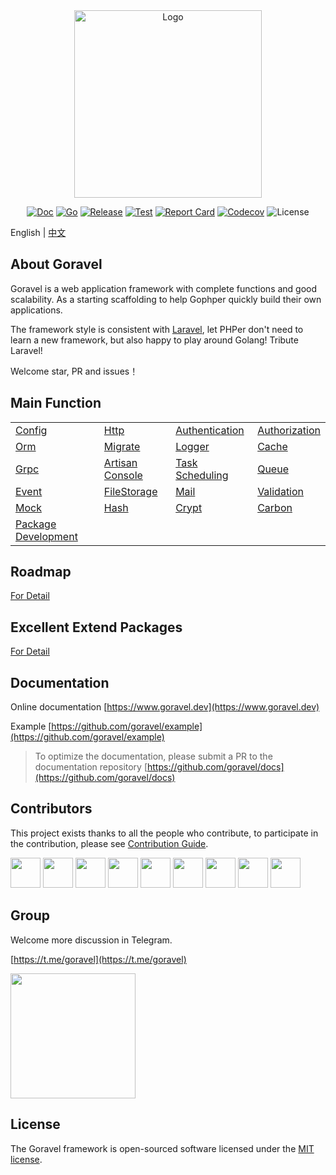 <div align="center">

<img src="https://www.goravel.dev/logo.png" width="300" alt="Logo">

[![Doc](https://pkg.go.dev/badge/github.com/goravel/framework)](https://pkg.go.dev/github.com/goravel/framework)
[![Go](https://img.shields.io/github/go-mod/go-version/goravel/framework)](https://go.dev/)
[![Release](https://img.shields.io/github/release/goravel/framework.svg)](https://github.com/goravel/framework/releases)
[![Test](https://github.com/goravel/framework/actions/workflows/test.yml/badge.svg)](https://github.com/goravel/framework/actions)
[![Report Card](https://goreportcard.com/badge/github.com/goravel/framework)](https://goreportcard.com/report/github.com/goravel/framework)
[![Codecov](https://codecov.io/gh/goravel/framework/branch/master/graph/badge.svg)](https://codecov.io/gh/goravel/framework)
![License](https://img.shields.io/github/license/goravel/framework)

</div>

English | [中文](zh/README.md)

## About Goravel

Goravel is a web application framework with complete functions and good scalability. As a starting scaffolding to help Gophper quickly build their own applications.

The framework style is consistent with [Laravel](https://github.com/laravel/laravel), let PHPer don't need to learn a new framework, but also happy to play around Golang! Tribute Laravel!

Welcome star, PR and issues！

## Main Function

|             |                      |                      |                      |
| ----------  | --------------       | --------------       | --------------       |
| [Config](/getting-started/configuration.html)   | [Http](/the-basics/routing.html)  | [Authentication](/security/authentication.html)  | [Authorization](/security/authorization.html)  |
| [Orm](/ORM/getting-started.html)   | [Migrate](/ORM/migrations.html)  | [Logger](/the-basics/logging.html)  | [Cache](/digging-deeper/cache.html)  |
| [Grpc](/the-basics/grpc.html)   | [Artisan Console](/digging-deeper/artisan-console.html)  | [Task Scheduling](/digging-deeper/task-scheduling.html)  | [Queue](/digging-deeper/queues.html)  |
| [Event](/digging-deeper/event.html)   | [FileStorage](/digging-deeper/filesystem.html)  | [Mail](/digging-deeper/mail.html)  | [Validation](/the-basics/validation.html)  |
| [Mock](/digging-deeper/mock.html)   | [Hash](/security/hashing.html)  | [Crypt](/security/encryption.html)  | [Carbon](/digging-deeper/helpers.html)  |
| [Package Development](/digging-deeper/package-development.html)   |  |   |   |

## Roadmap

[For Detail](https://github.com/goravel/goravel/issues?q=is%3Aissue+is%3Aopen)

## Excellent Extend Packages

[For Detail](/prologue/packages.html)

## Documentation

Online documentation [https://www.goravel.dev](https://www.goravel.dev)

Example [https://github.com/goravel/example](https://github.com/goravel/example)

> To optimize the documentation, please submit a PR to the documentation repository [https://github.com/goravel/docs](https://github.com/goravel/docs)

## Contributors

This project exists thanks to all the people who contribute, to participate in the contribution, please see [Contribution Guide](/prologue/contributions.html).

<a href="https://github.com/hwbrzzl" target="_blank"><img src="https://avatars.githubusercontent.com/u/24771476?v=4" width="48" height="48"></a>
<a href="https://github.com/DevHaoZi" target="_blank"><img src="https://avatars.githubusercontent.com/u/115467771?v=4" width="48" height="48"></a>
<a href="https://github.com/merouanekhalili" target="_blank"><img src="https://avatars.githubusercontent.com/u/1122628?v=4" width="48" height="48"></a>
<a href="https://github.com/hongyukeji" target="_blank"><img src="https://avatars.githubusercontent.com/u/23145983?v=4" width="48" height="48"></a>
<a href="https://github.com/sidshrivastav" target="_blank"><img src="https://avatars.githubusercontent.com/u/28773690?v=4" width="48" height="48"></a>
<a href="https://github.com/Juneezee" target="_blank"><img src="https://avatars.githubusercontent.com/u/20135478?v=4" width="48" height="48"></a>
<a href="https://github.com/dragoonchang" target="_blank"><img src="https://avatars.githubusercontent.com/u/1432336?v=4" width="48" height="48"></a>
<a href="https://github.com/dhanusaputra" target="_blank"><img src="https://avatars.githubusercontent.com/u/35093673?v=4" width="48" height="48"></a>
<a href="https://github.com/mauri870" target="_blank"><img src="https://avatars.githubusercontent.com/u/10168637?v=4" width="48" height="48"></a>

## Group

Welcome more discussion in Telegram.

[https://t.me/goravel](https://t.me/goravel)

<p align="left"><img src="https://www.goravel.dev/telegram.jpg" width="200"></p>

## License

The Goravel framework is open-sourced software licensed under the [MIT license](https://opensource.org/licenses/MIT).
